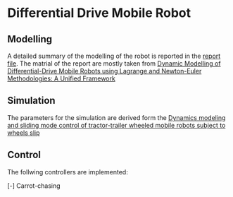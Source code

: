 # Differential Drive Mobile Robot
## Modelling
A detailed summary of the modelling of the robot is reported in the [report file](https://github.com/asarmadi/Differential_Drive_Mobile_Robot/blob/main/Docs/report.pdf). The matrial of the report are mostly taken from [Dynamic Modelling of Differential-Drive Mobile Robots using Lagrange and Newton-Euler Methodologies: A Unified Framework](https://www.hilarispublisher.com/open-access/dynamic-modelling-of-differentialdrive-mobile-robots-using-lagrange-and-newtoneuler-methodologies-a-unified-framework-2168-9695.1000107.pdf)

## Simulation
The parameters for the simulation are derived form the [Dynamics modeling and sliding mode control of tractor-trailer wheeled mobile robots subject to wheels slip](https://www.sciencedirect.com/science/article/pii/S0094114X18319062)

## Control
The follwing controllers are implemented:

[-] Carrot-chasing
